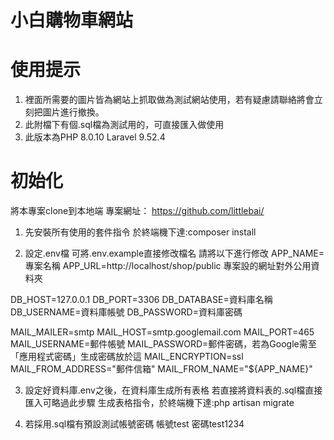 
# 小白購物車網站

# 使用提示

1. 裡面所需要的圖片皆為網站上抓取做為測試網站使用，若有疑慮請聯絡將會立刻把圖片進行撤換。
2. 此附檔下有個.sql檔為測試用的，可直接匯入做使用
3. 此版本為PHP 8.0.10 Laravel 9.52.4

# 初始化

將本專案clone到本地端
專案網址： https://github.com/littlebai/

1. 先安裝所有使用的套件指令
於終端機下達:composer install

2. 設定.env檔
可將.env.example直接修改檔名
請將以下進行修改
APP_NAME=專案名稱
APP_URL=http://localhost/shop/public 專案設的網址對外公用資料夾

DB_HOST=127.0.0.1
DB_PORT=3306
DB_DATABASE=資料庫名稱
DB_USERNAME=資料庫帳號
DB_PASSWORD=資料庫密碼

MAIL_MAILER=smtp
MAIL_HOST=smtp.googlemail.com
MAIL_PORT=465
MAIL_USERNAME=郵件帳號
MAIL_PASSWORD=郵件密碼，若為Google需至「應用程式密碼」生成密碼放於這
MAIL_ENCRYPTION=ssl
MAIL_FROM_ADDRESS="郵件信箱"
MAIL_FROM_NAME="${APP_NAME}"

3. 設定好資料庫.env之後，在資料庫生成所有表格
若直接將資料表的.sql檔直接匯入可略過此步驟
生成表格指令，於終端機下達:php artisan migrate

4. 若採用.sql檔有預設測試帳號密碼
帳號test
密碼test1234